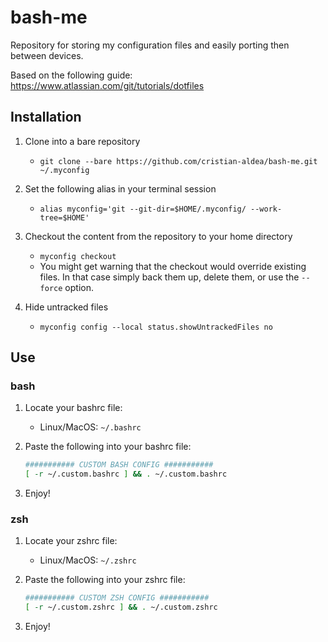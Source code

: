 # bash-me

Repository for storing my configuration files and easily porting then between devices.

Based on the following guide: <https://www.atlassian.com/git/tutorials/dotfiles>

## Installation

1. Clone into a bare repository

   - `git clone --bare https://github.com/cristian-aldea/bash-me.git ~/.myconfig`

2. Set the following alias in your terminal session

   - `alias myconfig='git --git-dir=$HOME/.myconfig/ --work-tree=$HOME'`

3. Checkout the content from the repository to your home directory

   - `myconfig checkout`
   - You might get warning that the checkout would override existing files. In that case simply back them up, delete them, or use the `--force` option.

4. Hide untracked files

   - `myconfig config --local status.showUntrackedFiles no`

## Use

### bash

1. Locate your bashrc file:

   - Linux/MacOS: `~/.bashrc`

2. Paste the following into your bashrc file:

   ```bash
   ########### CUSTOM BASH CONFIG ###########
   [ -r ~/.custom.bashrc ] && . ~/.custom.bashrc
   ```

3. Enjoy!

### zsh

1. Locate your zshrc file:
   - Linux/MacOS: `~/.zshrc`
2. Paste the following into your zshrc file:

   ```zsh
   ########### CUSTOM ZSH CONFIG ###########
   [ -r ~/.custom.zshrc ] && . ~/.custom.zshrc
   ```

3. Enjoy!
